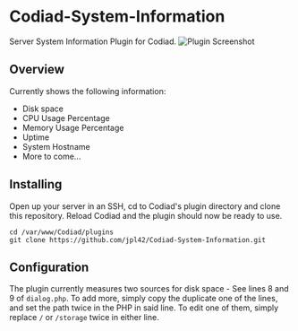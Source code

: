 # Codiad-System-Information
Server System Information Plugin for Codiad. 
![Plugin Screenshot](https://github.com/jpl42/Codiad-System-Information/raw/master/screen.png "Plugin Screenshot")

## Overview
Currently shows the following information:
 - Disk space
 - CPU Usage Percentage
 - Memory Usage Percentage
 - Uptime
 - System Hostname
 - More to come...

## Installing
Open up your server in an SSH, cd to Codiad's plugin directory and clone this repository. Reload Codiad and the plugin should now be ready to use.
```
cd /var/www/Codiad/plugins
git clone https://github.com/jpl42/Codiad-System-Information.git
```

## Configuration
The plugin currently measures two sources for disk space - See lines 8 and 9 of `dialog.php`. To add more, simply copy the duplicate one of the lines, and set the path twice in the PHP in said line. To edit one of them, simply replace `/` or `/storage` twice in either line.
